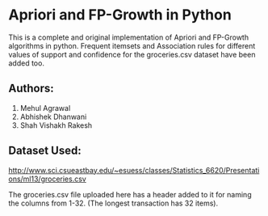 # Apriori and FP-Growth in Python

This is a complete and original implementation of Apriori and FP-Growth algorithms in python. Frequent itemsets and Association rules for different values of support and confidence for the groceries.csv dataset have been added too.

## Authors:
1. Mehul Agrawal
2. Abhishek Dhanwani
3. Shah Vishakh Rakesh

## Dataset Used:
http://www.sci.csueastbay.edu/~esuess/classes/Statistics_6620/Presentations/ml13/groceries.csv

The groceries.csv file uploaded here has a header added to it for naming the columns from 1-32. (The longest transaction has 32 items).
